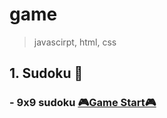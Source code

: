 # game

> javascirpt, html, css

## 1. Sudoku 🎃

### - 9x9 sudoku [🎮Game Start🎮](https://heungno.github.io/game/sudoku/)
